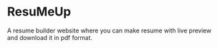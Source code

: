 # ResuMeUp
A resume builder website where you can make resume with live preview and download it in pdf format.

